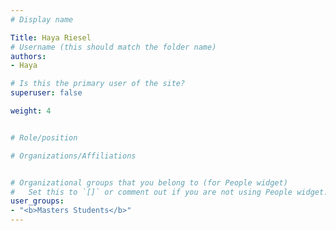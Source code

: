 ```yaml
---
# Display name

Title: Haya Riesel
# Username (this should match the folder name)
authors:
- Haya

# Is this the primary user of the site?
superuser: false

weight: 4


# Role/position

# Organizations/Affiliations


# Organizational groups that you belong to (for People widget)
#   Set this to `[]` or comment out if you are not using People widget.
user_groups:
- "<b>Masters Students</b>"
---
```



